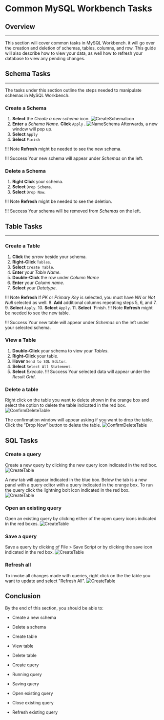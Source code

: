 # Common MySQL Workbench Tasks

<!-- For full documentation visit [https://dev.mysql.com](https://dev.mysql.com/doc/workbench/en/). -->
## Overview

---

This section will cover common tasks in MySQL Workbench. it will go over the creation and deletion of schemas, tables, columns, and row. This guide will also describe how to view your data, as well how to refresh your database to view any pending changes.

## Schema Tasks

---

The tasks under this section outline the steps needed to manipulate schemas in MySQL Workbench.

### Create a Schema

1. <span class=action> **Select** </span> the <span class=icons>*Create a new schema*</span> icon.
![CreateSchemaIcon](./images/SCHEMA_screenshots/createSchemaIcon.png)
2. <span class=action> **Enter** </span> a *Schema Name*. <span class=action> **Click** </span><span class=action> `Apply` </span>.
![NameSchema](./images/SCHEMA_screenshots/nameSchema.png)
Afterwards, a new window will pop up.
3. <span class=action> **Select** </span><span class=action> `Apply` </span>
4. <span class=action> **Select** </span><span class=action> `Finish` </span>
>
!!! Note
    <span class=action> **Refresh** </span> might be needed to see the new schema.
>
!!! Success
    Your new schema will appear under <span class=title>*Schemas*</span> on the left.</span>

### Delete a Schema

1. <span class=action> **Right Click** </span> your schema.
2. <span class=action> **Select** </span> `Drop Schema`.
3. <span class=action> **Select** </span> `Drop Now`.
>
!!! Note
    <span class=action> **Refresh** </span> might be needed to see the deletion.
>
!!! Success
    Your schema will be removed from <span class=title>*Schemas*</span> on the left.</span>

## Table Tasks

---

### Create a Table

1. <span class=action> **Click** </span> the <span class=icons>*arrow*</span> beside your schema.
2. <span class=action> **Right-Click** </span> `Tables`.
3. <span class=action> **Select** </span> `Create Table`.
4. <span class=action> **Enter** </span> your *Table Name*.
5. <span class=action> **Double-Click** </span> the row under <span class=title>*Column Name*</span>
6. <span class=action> **Enter** </span> your *Column name*.
7. <span class=action> **Select** </span> your *Datatype*.
>
!!! Note
    <span class=action> **Refresh** </span> If *PK* or *Primary Key* is selected, you must have *NN* or *Not Null* selected as well.
8. <span class=action> **Add** </span> additional columns repeating steps 5, 6, and 7.
9. <span class=action> **Select** </span> `Apply`.
10. <span class=action> **Select** </span> `Apply`.
11. <span class=action> **Select** </span> `Finish.
!!! Note
    <span class=action> **Refresh** </span> might be needed to see the new table.
>
!!! Success
    Your new table will appear under <span class=title>*Schemas*</span> on the left under your selected schema.</span>

### View a Table

1. <span class=action> **Double-Click** </span> your schema to view your <span class=title>*Tables*</span>.
2. <span class=action> **Right-Click** </span> your table.
3. <span class=action> **Hover** </span> `Send to SQL Editor`.
4. <span class=action> **Select** </span> `Select All Statement`.
5. <span class=action> **Select** </span> <span class=icons>*Execute*</span>.
!!! Success
    Your selected data will appear under the <span class=title>*Result Grid*</span>.

### Delete a table

Right click on the table you want to delete shown in the orange box and select the option to delete the table indicated in the red box.
![ConfirmDeleteTable](./images/TABLE_screenshots/dropTable.png)

The confirmation window will appear asking if you want to drop the table.
Click the "Drop Now" button to delete the table.
![ConfirmDeleteTable](./images/TABLE_screenshots/confirmDeleteTableDropNow.png)

## SQL Tasks

### Create a query

Create a new query by clicking the new query icon indicated in the red box.
![CreateTable](./images/SQL_screenshots/createNewTabQuery.png)

A new tab will appear indicated in the blue box.
Below the tab is a new panel with a query editor with a query indicated in the orange box.
To run the query click the lightning bolt icon indicated in the red box.
![CreateTable](./images/TABLE_screenshots/runViewQuery.png)

### Open an existing query

Open an existing query by clicking either of the open query icons indicated in the red boxes.
![CreateTable](./images/SQL_screenshots/openSQL.png)

### Save a query

Save a query by clicking of File > Save Script or by clicking the save icon indicated in the red box.
![CreateTable](./images/SQL_screenshots/saveSQL.png)

### Refresh all

To invoke all changes made with queries, right click on the the table you want to update and select "Refresh All".
![CreateTable](./images/SQL_screenshots/refreshAll.png)

## Conclusion

By the end of this section, you should be able to:

* Create a new schema
* Delete a schema

* Create table
* View table
* Delete table

* Create query
* Running query
* Saving query
* Open existing query
* Close existing query
* Refresh existing query
